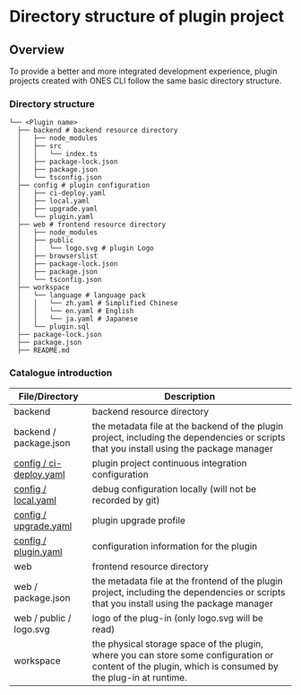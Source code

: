 # Directory structure of plugin project

## Overview

To provide a better and more integrated development experience, plugin projects created with ONES CLI follow the same basic directory structure.

### Directory structure

```
└── <Plugin name>
  ├── backend # backend resource directory
  │   ├── node_modules
  │   ├── src
  │   │   └── index.ts
  │   ├── package-lock.json
  │   ├── package.json
  │   └── tsconfig.json
  ├── config # plugin configuration
  │   ├── ci-deploy.yaml
  │   ├── local.yaml
  │   ├── upgrade.yaml
  │   └── plugin.yaml
  ├── web # frontend resource directory
  │   ├── node_modules
  │   ├── public
  │   │   └── logo.svg # plugin Logo
  │   ├── browserslist
  │   ├── package-lock.json
  │   ├── package.json
  │   └── tsconfig.json
  ├── workspace
  │   └── language # language pack
  │   │   └── zh.yaml # Simplified Chinese
  │   │   └── en.yaml # English
  │   │   └── ja.yaml # Japanese
  │   └── plugin.sql
  ├── package-lock.json
  ├── package.json
  ├── README.md
```

### Catalogue introduction

| File/Directory                                                      | Description                                                                                                                                             |
| ------------------------------------------------------------------- | ------------------------------------------------------------------------------------------------------------------------------------------------------- |
| backend                                                             | backend resource directory                                                                                                                              |
| backend / package.json                                              | the metadata file at the backend of the plugin project, including the dependencies or scripts that you install using the package manager                |
| [config / ci-deploy.yaml](../../reference/config/ci-deploy.yaml.md) | plugin project continuous integration configuration                                                                                                     |
| [config / local.yaml](../../reference/config/local.yaml.md)         | debug configuration locally (will not be recorded by git)                                                                                               |
| [config / upgrade.yaml](../../reference/config/upgrade.yaml.md)     | plugin upgrade profile                                                                                                                                  |
| [config / plugin.yaml](../../reference/config/plugin.yaml.md)       | configuration information for the plugin                                                                                                                |
| web                                                                 | frontend resource directory                                                                                                                             |
| web / package.json                                                  | the metadata file at the frontend of the plugin project, including the dependencies or scripts that you install using the package manager               |
| web / public / logo.svg                                             | logo of the plug-in (only logo.svg will be read)                                                                                                        |
| workspace                                                           | the physical storage space of the plugin, where you can store some configuration or content of the plugin, which is consumed by the plug-in at runtime. |
